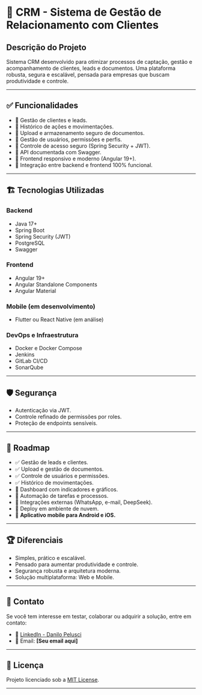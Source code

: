 # 🚀 CRM - Sistema de Gestão de Relacionamento com Clientes

## Descrição do Projeto

Sistema CRM desenvolvido para otimizar processos de captação, gestão e acompanhamento de clientes, leads e documentos. Uma plataforma robusta, segura e escalável, pensada para empresas que buscam produtividade e controle.

---

## ✅ Funcionalidades

- 🔹 Gestão de clientes e leads.
- 🔹 Histórico de ações e movimentações.
- 🔹 Upload e armazenamento seguro de documentos.
- 🔹 Gestão de usuários, permissões e perfis.
- 🔹 Controle de acesso seguro (Spring Security + JWT).
- 🔹 API documentada com Swagger.
- 🔹 Frontend responsivo e moderno (Angular 19+).
- 🔹 Integração entre backend e frontend 100% funcional.

---

## 🏗️ Tecnologias Utilizadas

### Backend
- Java 17+
- Spring Boot
- Spring Security (JWT)
- PostgreSQL
- Swagger

### Frontend
- Angular 19+
- Angular Standalone Components
- Angular Material

### Mobile (em desenvolvimento)
- Flutter ou React Native (em análise)

### DevOps e Infraestrutura
- Docker e Docker Compose
- Jenkins
- GitLab CI/CD
- SonarQube

---

## 🛡️ Segurança
- Autenticação via JWT.
- Controle refinado de permissões por roles.
- Proteção de endpoints sensíveis.

---

## 🚀 Roadmap

- ✅ Gestão de leads e clientes.
- ✅ Upload e gestão de documentos.
- ✅ Controle de usuários e permissões.
- ✅ Histórico de movimentações.
- 🔄 Dashboard com indicadores e gráficos.
- 🔄 Automação de tarefas e processos.
- 🔄 Integrações externas (WhatsApp, e-mail, DeepSeek).
- 🔄 Deploy em ambiente de nuvem.
- 🔄 **Aplicativo mobile para Android e iOS.**

---

## 🏆 Diferenciais

- Simples, prático e escalável.
- Pensado para aumentar produtividade e controle.
- Segurança robusta e arquitetura moderna.
- Solução multiplataforma: Web e Mobile.

---

## 🤝 Contato

Se você tem interesse em testar, colaborar ou adquirir a solução, entre em contato:

- 💼 [LinkedIn - Danilo Pelusci](https://www.linkedin.com/in/danilo-pelusci/)
- 📧 Email: **[Seu email aqui]**

---

## 📄 Licença

Projeto licenciado sob a [MIT License](LICENSE).

---
